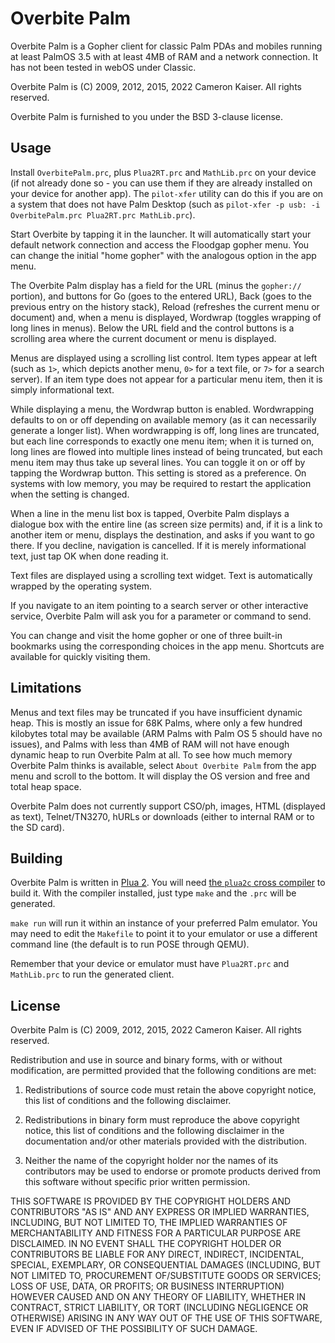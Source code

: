 # Overbite Palm

Overbite Palm is a Gopher client for classic Palm PDAs and mobiles running at least PalmOS 3.5 with at least 4MB of RAM and a network connection. It has not been tested in webOS under Classic.

Overbite Palm is (C) 2009, 2012, 2015, 2022 Cameron Kaiser. All rights reserved.

Overbite Palm is furnished to you under the BSD 3-clause license.

## Usage

Install `OverbitePalm.prc`, plus `Plua2RT.prc` and `MathLib.prc` on your device (if not already done so - you can use them if they are already installed on your device for another app). The `pilot-xfer` utility can do this if you are on a system that does not have Palm Desktop (such as `pilot-xfer -p usb: -i OverbitePalm.prc Plua2RT.prc MathLib.prc`).

Start Overbite by tapping it in the launcher. It will automatically start your default network connection and access the Floodgap gopher menu. You can change the initial "home gopher" with the analogous option in the app menu.

The Overbite Palm display has a field for the URL (minus the `gopher://` portion), and buttons for Go (goes to the entered URL), Back (goes to the previous entry on the history stack), Reload (refreshes the current menu or document) and, when a menu is displayed, Wordwrap (toggles wrapping of long lines in menus). Below the URL field and the control buttons is a scrolling area where the current document or menu is displayed.

Menus are displayed using a scrolling list control. Item types appear at left (such as `1>`, which depicts another menu, `0>` for a text file, or `7>` for a search server). If an item type does not appear for a particular menu item, then it is simply informational text.

While displaying a menu, the Wordwrap button is enabled. Wordwrapping defaults to on or off depending on available memory (as it can necessarily generate a longer list). When wordwrapping is off, long lines are truncated, but each line corresponds to exactly one menu item; when it is turned on, long lines are flowed into multiple lines instead of being truncated, but each menu item may thus take up several lines. You can toggle it on or off by tapping the Wordwrap button. This setting is stored as a preference. On systems with low memory, you may be required to restart the application when the setting is changed.

When a line in the menu list box is tapped, Overbite Palm displays a dialogue box with the entire line (as screen size permits) and, if it is a link to another item or menu, displays the destination, and asks if you want to go there. If you decline, navigation is cancelled. If it is merely informational text, just tap OK when done reading it.

Text files are displayed using a scrolling text widget. Text is automatically wrapped by the operating system.

If you navigate to an item pointing to a search server or other interactive service, Overbite Palm will ask you for a parameter or command to send.

You can change and visit the home gopher or one of three built-in bookmarks using the corresponding choices in the app menu. Shortcuts are available for quickly visiting them.

## Limitations

Menus and text files may be truncated if you have insufficient dynamic heap. This is mostly an issue for 68K Palms, where only a few hundred kilobytes total may be available (ARM Palms with Palm OS 5 should have no issues), and Palms with less than 4MB of RAM will not have enough dynamic heap to run Overbite Palm at all. To see how much memory Overbite Palm thinks is available, select `About Overbite Palm` from the app menu and scroll to the bottom. It will display the OS version and free and total heap space.

Overbite Palm does not currently support CSO/ph, images, HTML (displayed as text), Telnet/TN3270, hURLs or downloads (either to internal RAM or to the SD card).

## Building

Overbite Palm is written in [Plua 2](http://www.floodgap.com/retrotech/plua/). You will need [the `plua2c` cross compiler](https://github.com/classilla/plua2c) to build it. With the compiler installed, just type `make` and the `.prc` will be generated.

`make run` will run it within an instance of your preferred Palm emulator. You may need to edit the `Makefile` to point it to your emulator or use a different command line (the default is to run POSE through QEMU).

Remember that your device or emulator must have `Plua2RT.prc` and `MathLib.prc` to run the generated client.

## License

Overbite Palm is (C) 2009, 2012, 2015, 2022 Cameron Kaiser. All rights reserved.

Redistribution and use in source and binary forms, with or without modification, are permitted provided that the following conditions are met:

1. Redistributions of source code must retain the above copyright notice, this list of conditions and the following disclaimer.

2. Redistributions in binary form must reproduce the above copyright notice, this list of conditions and the following disclaimer in the documentation and/or other materials provided with the distribution.

3. Neither the name of the copyright holder nor the names of its contributors may be used to endorse or promote products derived from this software without specific prior written permission.

THIS SOFTWARE IS PROVIDED BY THE COPYRIGHT HOLDERS AND CONTRIBUTORS "AS IS" AND ANY EXPRESS OR IMPLIED WARRANTIES, INCLUDING, BUT NOT LIMITED TO, THE IMPLIED WARRANTIES OF MERCHANTABILITY AND FITNESS FOR A PARTICULAR PURPOSE ARE DISCLAIMED. IN NO EVENT SHALL THE COPYRIGHT HOLDER OR CONTRIBUTORS BE LIABLE FOR ANY DIRECT, INDIRECT, INCIDENTAL, SPECIAL, EXEMPLARY, OR CONSEQUENTIAL DAMAGES (INCLUDING, BUT NOT LIMITED TO, PROCUREMENT OF/SUBSTITUTE GOODS OR SERVICES; LOSS OF USE, DATA, OR PROFITS; OR BUSINESS INTERRUPTION) HOWEVER CAUSED AND ON ANY THEORY OF LIABILITY, WHETHER IN CONTRACT, STRICT LIABILITY, OR TORT (INCLUDING NEGLIGENCE OR OTHERWISE) ARISING IN ANY WAY OUT OF THE USE OF THIS SOFTWARE, EVEN IF ADVISED OF THE POSSIBILITY OF SUCH DAMAGE.
